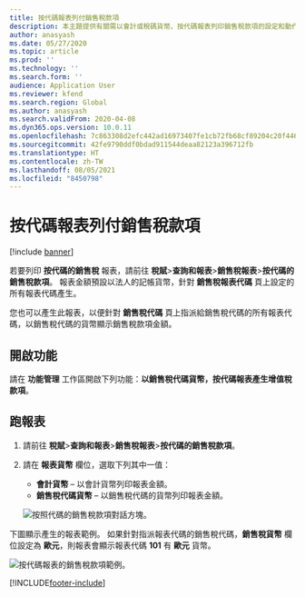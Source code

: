 ```yaml
---
title: 按代碼報表列付銷售稅款項
description: 本主題提供有關需以會計或稅碼貨幣，按代碼報表列印銷售稅款項的設定和動作資訊。
author: anasyash
ms.date: 05/27/2020
ms.topic: article
ms.prod: ''
ms.technology: ''
ms.search.form: ''
audience: Application User
ms.reviewer: kfend
ms.search.region: Global
ms.author: anasyash
ms.search.validFrom: 2020-04-08
ms.dyn365.ops.version: 10.0.11
ms.openlocfilehash: 7c863308d2efc442ad16973407fe1cb72fb68cf89204c20f4468a3c98f4740c5
ms.sourcegitcommit: 42fe9790ddf0bdad911544deaa82123a396712fb
ms.translationtype: HT
ms.contentlocale: zh-TW
ms.lasthandoff: 08/05/2021
ms.locfileid: "8450798"
---
```

# <a name="print-the-sales-tax-payment-by-code-report"></a>按代碼報表列付銷售稅款項 

[!include [banner](../includes/banner.md)]

若要列印 **按代碼的銷售稅** 報表，請前往 **稅賦**\>**查詢和報表**\>**銷售稅報表**\>**按代碼的銷售稅款項**。 報表金額預設以法人的記帳貨幣，針對 **銷售稅報表代碼** 頁上設定的所有報表代碼產生。

您也可以產生此報表，以便針對 **銷售稅代碼** 頁上指派給銷售稅代碼的所有報表代碼，以銷售稅代碼的貨幣顯示銷售稅款項金額。

## <a name="turn-on-the-feature"></a>開啟功能

請在 **功能管理** 工作區開啟下列功能：**以銷售稅代碼貨幣，按代碼報表產生增值稅款項**。

## <a name="run-the-report"></a>跑報表

1. 請前往 **稅賦**\>**查詢和報表**\>**銷售稅報表**\>**按代碼的銷售稅款項**。
2. 請在 **報表貨幣** 欄位，選取下列其中一值：

    - **會計貨幣** – 以會計貨幣列印報表金額。
    - **銷售稅代碼貨幣** – 以銷售稅代碼的貨幣列印報表金額。

    ![按照代碼的銷售稅款項對話方塊。](media/Sales-tax-payment-by-code.png)

下圖顯示產生的報表範例。 如果針對指派報表代碼的銷售稅代碼，**銷售稅貨幣** 欄位設定為 **歐元**，則報表會顯示報表代碼 **101** 有 **歐元** 貨幣。

![按代碼報表的銷售稅款項範例。](media/Sales-tax-payment-by-code-2.png)


[!INCLUDE[footer-include](../../includes/footer-banner.md)]
